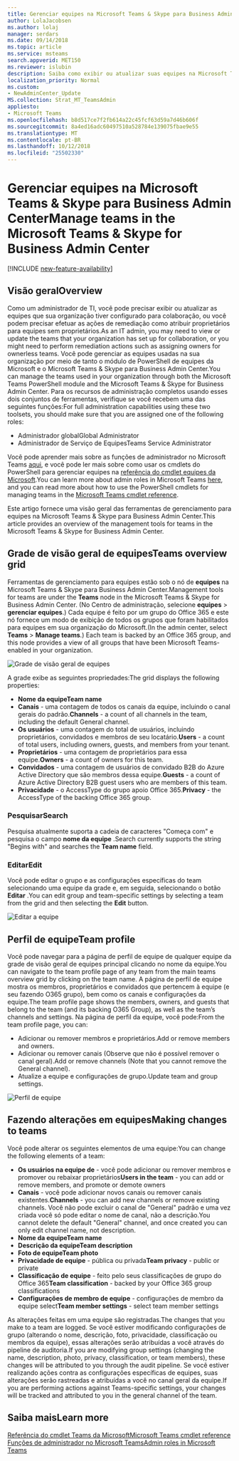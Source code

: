 ```yaml
---
title: Gerenciar equipes na Microsoft Teams & Skype para Business Admin Center
author: LolaJacobsen
ms.author: lolaj
manager: serdars
ms.date: 09/14/2018
ms.topic: article
ms.service: msteams
search.appverid: MET150
ms.reviewer: islubin
description: Saiba como exibir ou atualizar suas equipes na Microsoft Teams & Skype para Business Admin Center.
localization_priority: Normal
ms.custom:
- NewAdminCenter_Update
MS.collection: Strat_MT_TeamsAdmin
appliesto:
- Microsoft Teams
ms.openlocfilehash: b8d517ce7f2fb614a22c45fcf63d59a7d46b606f
ms.sourcegitcommit: 8a4ed16adc60497510a528784e139075fbae9e55
ms.translationtype: MT
ms.contentlocale: pt-BR
ms.lasthandoff: 10/12/2018
ms.locfileid: "25502330"
---
```

<a name="manage-teams-in-the-microsoft-teams--skype-for-business-admin-center"></a><span data-ttu-id="97166-103">Gerenciar equipes na Microsoft Teams & Skype para Business Admin Center</span><span class="sxs-lookup"><span data-stu-id="97166-103">Manage teams in the Microsoft Teams & Skype for Business Admin Center</span></span>
==========================================

[!INCLUDE [new-feature-availability](includes/new-feature-availability.md)]

## <a name="overview"></a><span data-ttu-id="97166-104">Visão geral</span><span class="sxs-lookup"><span data-stu-id="97166-104">Overview</span></span>

<span data-ttu-id="97166-105">Como um administrador de TI, você pode precisar exibir ou atualizar as equipes que sua organização tiver configurado para colaboração, ou você podem precisar efetuar as ações de remediação como atribuir proprietários para equipes sem proprietários.</span><span class="sxs-lookup"><span data-stu-id="97166-105">As an IT admin, you may need to view or update the teams that your organization has set up for collaboration, or you might need to perform remediation actions such as assigning owners for ownerless teams.</span></span> <span data-ttu-id="97166-106">Você pode gerenciar as equipes usadas na sua organização por meio de tanto o módulo de PowerShell de equipes da Microsoft e o Microsoft Teams & Skype para Business Admin Center.</span><span class="sxs-lookup"><span data-stu-id="97166-106">You can manage the teams used in your organization through both the Microsoft Teams PowerShell module and the Microsoft Teams & Skype for Business Admin Center.</span></span> <span data-ttu-id="97166-107">Para os recursos de administração completos usando esses dois conjuntos de ferramentas, verifique se você recebem uma das seguintes funções:</span><span class="sxs-lookup"><span data-stu-id="97166-107">For full administration capabilities using these two toolsets, you should make sure that you are assigned one of the following roles:</span></span>

- <span data-ttu-id="97166-108">Administrador global</span><span class="sxs-lookup"><span data-stu-id="97166-108">Global Administrator</span></span>
- <span data-ttu-id="97166-109">Administrador de Serviço de Equipes</span><span class="sxs-lookup"><span data-stu-id="97166-109">Teams Service Administrator</span></span>

<span data-ttu-id="97166-110">Você pode aprender mais sobre as funções de administrador no Microsoft Teams [aqui](using-admin-roles.md), e você pode ler mais sobre como usar os cmdlets do PowerShell para gerenciar equipes na [referência do cmdlet equipes da Microsoft](https://docs.microsoft.com/en-us/powershell/teams/?view=teams-ps).</span><span class="sxs-lookup"><span data-stu-id="97166-110">You can learn more about admin roles in Microsoft Teams [here](using-admin-roles.md), and you can read more about how to use the PowerShell cmdlets for managing teams in the [Microsoft Teams cmdlet reference](https://docs.microsoft.com/en-us/powershell/teams/?view=teams-ps).</span></span>  

<span data-ttu-id="97166-111">Este artigo fornece uma visão geral das ferramentas de gerenciamento para equipes na Microsoft Teams & Skype para Business Admin Center.</span><span class="sxs-lookup"><span data-stu-id="97166-111">This article provides an overview of the management tools for teams in the Microsoft Teams & Skype for Business Admin Center.</span></span>

## <a name="teams-overview-grid"></a><span data-ttu-id="97166-112">Grade de visão geral de equipes</span><span class="sxs-lookup"><span data-stu-id="97166-112">Teams overview grid</span></span>

<span data-ttu-id="97166-113">Ferramentas de gerenciamento para equipes estão sob o nó de **equipes** na Microsoft Teams & Skype para Business Admin Center.</span><span class="sxs-lookup"><span data-stu-id="97166-113">Management tools for teams are under the **Teams** node in the Microsoft Teams & Skype for Business Admin Center.</span></span> <span data-ttu-id="97166-114">(No Centro de administração, selecione **equipes** > **gerenciar equipes**.) Cada equipe é feito por um grupo do Office 365 e este nó fornece um modo de exibição de todos os grupos que foram habilitados para equipes em sua organização do Microsoft.</span><span class="sxs-lookup"><span data-stu-id="97166-114">(In the admin center, select **Teams** > **Manage teams**.) Each team is backed by an Office 365 group, and this node provides a view of all groups that have been Microsoft Teams-enabled in your organization.</span></span>

![Grade de visão geral de equipes](media/manage-teams-in-modern-portal-image1.png)  

<span data-ttu-id="97166-116">A grade exibe as seguintes propriedades:</span><span class="sxs-lookup"><span data-stu-id="97166-116">The grid displays the following properties:</span></span>

- <span data-ttu-id="97166-117">**Nome da equipe**</span><span class="sxs-lookup"><span data-stu-id="97166-117">**Team name**</span></span>
- <span data-ttu-id="97166-118">**Canais** - uma contagem de todos os canais da equipe, incluindo o canal gerais do padrão.</span><span class="sxs-lookup"><span data-stu-id="97166-118">**Channels** - a count of all channels in the team, including the default General channel.</span></span>
- <span data-ttu-id="97166-119">**Os usuários** - uma contagem do total de usuários, incluindo proprietários, convidados e membros de seu locatário.</span><span class="sxs-lookup"><span data-stu-id="97166-119">**Users** - a count of total users, including owners, guests, and members from your tenant.</span></span>
- <span data-ttu-id="97166-120">**Proprietários** - uma contagem de proprietários para essa equipe.</span><span class="sxs-lookup"><span data-stu-id="97166-120">**Owners** - a count of owners for this team.</span></span>
- <span data-ttu-id="97166-121">**Convidados** - uma contagem de usuários de convidado B2B do Azure Active Directory que são membros dessa equipe.</span><span class="sxs-lookup"><span data-stu-id="97166-121">**Guests** - a count of Azure Active Directory B2B guest users who are members of this team.</span></span>
- <span data-ttu-id="97166-122">**Privacidade** - o AccessType do grupo apoio Office 365.</span><span class="sxs-lookup"><span data-stu-id="97166-122">**Privacy** - the AccessType of the backing Office 365 group.</span></span>

### <a name="search"></a><span data-ttu-id="97166-123">Pesquisar</span><span class="sxs-lookup"><span data-stu-id="97166-123">Search</span></span>

<span data-ttu-id="97166-124">Pesquisa atualmente suporta a cadeia de caracteres "Começa com" e pesquisa o campo **nome da equipe** .</span><span class="sxs-lookup"><span data-stu-id="97166-124">Search currently supports the string "Begins with" and searches the **Team name** field.</span></span>

### <a name="edit"></a><span data-ttu-id="97166-125">Editar</span><span class="sxs-lookup"><span data-stu-id="97166-125">Edit</span></span>

<span data-ttu-id="97166-126">Você pode editar o grupo e as configurações específicas do team selecionando uma equipe da grade e, em seguida, selecionando o botão **Editar** .</span><span class="sxs-lookup"><span data-stu-id="97166-126">You can edit group and team-specific settings by selecting a team from the grid and then selecting the **Edit** button.</span></span>

![Editar a equipe](media/manage-teams-in-modern-portal-image2.png)

## <a name="team-profile"></a><span data-ttu-id="97166-128">Perfil de equipe</span><span class="sxs-lookup"><span data-stu-id="97166-128">Team profile</span></span>

<span data-ttu-id="97166-129">Você pode navegar para a página de perfil de equipe de qualquer equipe da grade de visão geral de equipes principal clicando no nome da equipe.</span><span class="sxs-lookup"><span data-stu-id="97166-129">You can navigate to the team profile page of any team from the main teams overview grid by clicking on the team name.</span></span> <span data-ttu-id="97166-130">A página de perfil de equipe mostra os membros, proprietários e convidados que pertencem à equipe (e seu fazendo O365 grupo), bem como os canais e configurações da equipe.</span><span class="sxs-lookup"><span data-stu-id="97166-130">The team profile page shows the members, owners, and guests that belong to the team (and its backing O365 Group), as well as the team’s channels and settings.</span></span> <span data-ttu-id="97166-131">Na página de perfil da equipe, você pode:</span><span class="sxs-lookup"><span data-stu-id="97166-131">From the team profile page, you can:</span></span>

- <span data-ttu-id="97166-132">Adicionar ou remover membros e proprietários.</span><span class="sxs-lookup"><span data-stu-id="97166-132">Add or remove members and owners.</span></span>
- <span data-ttu-id="97166-133">Adicionar ou remover canais (Observe que não é possível remover o canal geral).</span><span class="sxs-lookup"><span data-stu-id="97166-133">Add or remove channels (Note that you cannot remove the General channel).</span></span>
- <span data-ttu-id="97166-134">Atualize a equipe e configurações de grupo.</span><span class="sxs-lookup"><span data-stu-id="97166-134">Update team and group settings.</span></span>
 
![Perfil de equipe](media/manage-teams-in-modern-portal-image3.png)

## <a name="making-changes-to-teams"></a><span data-ttu-id="97166-136">Fazendo alterações em equipes</span><span class="sxs-lookup"><span data-stu-id="97166-136">Making changes to teams</span></span>

<span data-ttu-id="97166-137">Você pode alterar os seguintes elementos de uma equipe:</span><span class="sxs-lookup"><span data-stu-id="97166-137">You can change the following elements of a team:</span></span>
- <span data-ttu-id="97166-138">**Os usuários na equipe de** - você pode adicionar ou remover membros e promover ou rebaixar proprietários</span><span class="sxs-lookup"><span data-stu-id="97166-138">**Users in the team** - you can add or remove members, and promote or demote owners</span></span>
- <span data-ttu-id="97166-139">**Canais** - você pode adicionar novos canais ou remover canais existentes.</span><span class="sxs-lookup"><span data-stu-id="97166-139">**Channels** - you can add new channels or remove existing channels.</span></span>  <span data-ttu-id="97166-140">Você não pode excluir o canal de "General" padrão e uma vez criada você só pode editar o nome de canal, não a descrição.</span><span class="sxs-lookup"><span data-stu-id="97166-140">You cannot delete the default "General" channel, and once created you can only edit channel name, not description.</span></span>
- <span data-ttu-id="97166-141">**Nome da equipe**</span><span class="sxs-lookup"><span data-stu-id="97166-141">**Team name**</span></span>
- <span data-ttu-id="97166-142">**Descrição da equipe**</span><span class="sxs-lookup"><span data-stu-id="97166-142">**Team description**</span></span>
- <span data-ttu-id="97166-143">**Foto de equipe**</span><span class="sxs-lookup"><span data-stu-id="97166-143">**Team photo**</span></span>
- <span data-ttu-id="97166-144">**Privacidade de equipe** - pública ou privada</span><span class="sxs-lookup"><span data-stu-id="97166-144">**Team privacy** - public or private</span></span>
- <span data-ttu-id="97166-145">**Classificação de equipe** - feito pelo seus classificações de grupo do Office 365</span><span class="sxs-lookup"><span data-stu-id="97166-145">**Team classification** - backed by your Office 365 group classifications</span></span>
- <span data-ttu-id="97166-146">**Configurações de membro de equipe** - configurações de membro da equipe select</span><span class="sxs-lookup"><span data-stu-id="97166-146">**Team member settings** - select team member settings</span></span>


<span data-ttu-id="97166-147">As alterações feitas em uma equipe são registradas.</span><span class="sxs-lookup"><span data-stu-id="97166-147">The changes that you make to a team are logged.</span></span> <span data-ttu-id="97166-148">Se você estiver modificando configurações de grupo (alterando o nome, descrição, foto, privacidade, classificação ou membros da equipe), essas alterações serão atribuídas a você através do pipeline de auditoria.</span><span class="sxs-lookup"><span data-stu-id="97166-148">If you are modifying group settings (changing the name, description, photo, privacy, classification, or team members), these changes will be attributed to you through the audit pipeline.</span></span> <span data-ttu-id="97166-149">Se você estiver realizando ações contra as configurações específicas de equipes, suas alterações serão rastreadas e atribuídas a você no canal geral da equipe.</span><span class="sxs-lookup"><span data-stu-id="97166-149">If you are performing actions against Teams-specific settings, your changes will be tracked and attributed to you in the general channel of the team.</span></span>


## <a name="learn-more"></a><span data-ttu-id="97166-150">Saiba mais</span><span class="sxs-lookup"><span data-stu-id="97166-150">Learn more</span></span>

[<span data-ttu-id="97166-151">Referência do cmdlet Teams da Microsoft</span><span class="sxs-lookup"><span data-stu-id="97166-151">Microsoft Teams cmdlet reference</span></span>](https://docs.microsoft.com/en-us/powershell/teams/?view=teams-ps)  
[<span data-ttu-id="97166-152">Funções de administrador no Microsoft Teams</span><span class="sxs-lookup"><span data-stu-id="97166-152">Admin roles in Microsoft Teams</span></span>](using-admin-roles.md)
<!--
[Plan for Teams Lifecycle Management](plan-for-teams-lifecycle-management.md)
-->

